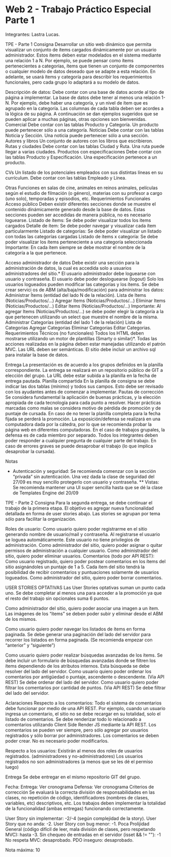 # Web 2 - Trabajo Práctico Especial Parte 1

Integrantes: Lastra Lucas.


TPE - Parte 1
Consigna
Desarrollar un sitio web dinámico que permita visualizar un conjunto de ítems cargados dinámicamente por un usuario administrador. Estos ítems deben estar modelados en el sistema mediante una relación 1 a N. Por ejemplo, se puede pensar como ítems pertenecientes a categorías, ítems que tienen un conjunto de componentes o cualquier modelo de datos deseado que se adapte a esta relación.
En adelante, se usará ítems y categoría para describir los requerimientos funcionales, pero cada grupo lo adaptará a su modelo de datos.

Descripción de datos:
Debe contar con una base de datos acorde al tipo de página a implementar. La base de datos debe tener al menos una relación 1-N. Por ejemplo, debe haber una categoría, y un nivel de ítem que es agrupado en la categoría. Las columnas de cada tabla deben ser acordes a la lógica de su página.
A continuación se dan ejemplos sugeridos que se pueden aplicar a muchas páginas, otras opciones son bienvenidas.
Comercial
Debe contar con las tablas Producto y Categoría. Un producto puede pertenecer sólo a una categoría.
Noticias
Debe contar con las tablas Noticia y Sección. Una noticia puede pertenecer sólo a una sección.
Autores y libros
Un conjunto de autores con los libros que escribieron.
Rutas y ciudades
Debe contar con las tablas Ciudad y Ruta. Una ruta puede llegar a varias ciudades.
Productos con especificaciones
Debe contar con las tablas Producto y Especificación. Una especificación pertenece a un producto.

CVs
Un listado de los potenciales empleados con sus distintas líneas en su currículum. Debe contar con las tablas Empleado y Línea.

Otras
Funciones en salas de cine, animales en reinos animales, películas según el estudio de filmación (o género), materias con su profesor a cargo (uno solo), temporadas y episodios, etc.
Requerimientos Funcionales
Acceso público 
Deben existir diferentes secciones donde se muestre el contenido dinámicamente generado desde la base de datos. Estas secciones pueden ser accedidas de manera pública, no es necesario loguearse.
Listado de ítems: Se debe poder visualizar todos los items cargados
Detalle de ítem: Se debe poder navegar y visualizar cada ítem particularmente 
Listado de categorías: Se debe poder visualizar un listado con todas las categorías cargadas
Listado de ítems x categoría: Se debe poder visualizar los ítems perteneciente a una categoría seleccionada
Importante: En cada ítem siempre se debe mostrar el nombre de la categoría a la que pertenece.



Acceso administrador de datos 
Debe existir una sección para la administración de datos, la cual es accedida solo a usuarios administradores del sitio.*
El usuario administrador debe loguearse con usuario y contraseña.
El usuario debe poder desloguearse (logout)
Solo los usuarios logueados pueden modificar las categorías y los ítems.
Se debe crear servici 	os de ABM (alta/baja/modificación) para administrar los datos:
Administrar Ítems (entidad del lado N de la relación).
Lista de Items (Noticias/Productos/…)
Agregar Items (Noticias/Productos/…)
Eliminar Items (Noticias/Productos/…)
Editar Items (Noticias/Productos/…)
Importante: 
Al agregar Items (Noticias/Productos/…) se debe poder elegir la categoría a la que pertenecen utilizando un select que muestre el nombre de la misma. 
Administrar Categorías (entidad del lado 1 de la relación)
Lista de Categorias
Agregar Categorias
Eliminar Categorias
Editar Categorias.
Requerimientos Técnicos (no funcionales)
Todos los HTML deben mostrarse utilizando un motor de plantillas (Smarty o similar)*.
Todas las acciones realizadas en la página deben estar manejadas utilizando el patrón MVC.
Las URL deben ser semánticas.
El sitio debe incluir un archivo sql para instalar la base de datos.

Entrega
La presentación es de acuerdo a los grupos definidos en la planilla correspondiente. La entrega se realizará en un repositorio público de GIT a elección del grupo. La URL debe estar subida a la planilla en la fecha de entrega pautada.
Planilla compartida
En la planilla de consigna se debe indicar las dos tablas (mínimo) y todos sus campos. Esto debe ser revisado con los ayudantes antes de comenzar a implementar.
Pautas de corrección
Se considera fundamental la aplicación de buenas prácticas, y la elección apropiada de cada tecnología para cada punto a resolver. Hacer prácticas marcadas como malas se considera motivo de pérdida de promoción y de puntaje de cursada.
En caso de no tener la planilla completa para la fecha fijada se perderá la promoción.
La exposición/defensa se realizará en una computadora dada por la cátedra, por lo que se recomienda probar la página web en diferentes computadoras.
En el caso de trabajos grupales, la defensa es de cada miembro por separado. Todos los integrantes deben poder responder a cualquier pregunta de cualquier parte del trabajo. En caso de errores graves se puede desaprobar el trabajo (lo que implica desaprobar la cursada). 

Notas
* Autenticación y seguridad: Se recomienda comenzar con la sección “privada” sin autenticación. Una vez dada la clase de seguridad del 27/09 es muy sencillo protegerlo con usuario y contraseña.
** Vistas: Se recomienda mantener una UI super sencilla hasta que se dé la clase de Templates Engine del 20/09






TPE - Parte 2
Consigna
Para la segunda entrega, se debe continuar el trabajo de la primera etapa.  El objetivo es agregar nueva funcionalidad detallada en forma de user stories abajo. Las stories se agrupan por tema sólo para facilitar la organización.

Roles de usuario:
Como usuario quiero poder registrarme en el sitio generando nombre de usuario/mail y contraseña. 
Al registrarse el usuario se loguea automáticamente. Este usuario no tiene privilegios de administración.
Como administrador del sitio, quiero poder asignar o quitar permisos de administración a cualquier usuario.
Como administrador del sitio, quiero poder eliminar usuarios.
Comentarios (todo por API REST):
Como usuario registrado, quiero poder postear comentarios en los ítems del sitio asignándoles un puntaje de 1 a 5. 
Cada ítem del sitio tendrá la posibilidad de recibir comentarios y puntuaciones solamente de usuarios logueados.
Como administrador del sitio, quiero poder borrar comentarios.


USER STORIES OPTATIVAS
Las User Stories optativas suman un punto cada uno. Se debe completar al menos una para acceder a la promoción ya que el resto del trabajo sin opcionales suma 6 puntos.

Como administrador del sitio, quiero poder asociar una imagen a un ítem.
Las imágenes de los “ítems” se deben poder subir y eliminar desde el ABM de los mismos.

Como usuario quiero poder navegar los listados de ítems en forma paginada.
Se debe generar una paginación del lado del servidor para recorrer los listados en forma paginada. (Se recomienda empezar con “anterior” y “siguiente”)

Como usuario quiero poder realizar búsquedas avanzadas de los ítems.
Se debe incluir un formulario de búsquedas avanzadas donde se filtren los ítems dependiendo de los atributos internos. Esta búsqueda se debe resolver del lado del servidor.
Como usuario quiero poder ordenar los comentarios por antigüedad o puntaje, ascendente o descendente. (Via API REST)
	Se debe ordenar del lado del servidor.
Como usuario quiero poder filtrar los comentarios por cantidad de puntos.  (Via API REST)
	Se debe filtrar del lado del servidor.



Aclaraciones
Respecto a los comentarios:
Todo el sistema de comentarios debe funcionar por medio de una API REST. Por ejemplo, cuando un usuario ingresa un comentario, el sitio no se debe recargar en su totalidad, solo el listado de comentarios.
Se debe renderizar todo lo relacionado a comentarios utilizando Client Side Render JS mediante la API REST.
Los comentarios se pueden ver siempre, pero sólo agregar por usuarios registrados y sólo borrar por administradores.
Los comentarios se deben poder crear. No es necesario poder modificarlos.

Respecto a los usuarios:
Existirán al menos dos roles de usuarios registrados. (administradores y no-administradores)
Los usuarios registrados no son administradores (a menos que se les dé el permiso luego)

Entrega
Se debe entregar en el mismo repositorio GIT del grupo.

Fecha: 
Entrega: Ver cronograma
Defensa:  Ver cronograma
Criterios de corrección
Se evaluará la correcta división de responsabilidades en las clases, no repetición de código, identificadores (nombres de clases, variables, etc) descriptivos, etc.
Los trabajos deben implementar la totalidad de la funcionalidad (ambas entregas) funcionando correctamente. 

User Story sin implementar: -2/-4 (según complejidad de la story).
User Story que no anda: -2.
User Story con bug menor: -1.
Poca Prolijidad General (código difícil de leer, mala división de clases, pero respetando MVC): hasta -3.
Sin chequeo de entradas en el servidor (isset && != ""): -1
No respeta MVC: desaprobado.
PDO inseguro: desaprobado.

Nota máxima: 10
